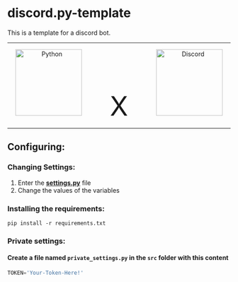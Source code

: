 # discord.py-template
This is a template for a discord bot.

---
<div align="center"> 
<img src="https://cdn.iconscout.com/icon/free/png-256/free-python-3521655-2945099.png?f=webp" alt="Python" width=150/>
<span style="font-size: 60; margin: 60;">X</span>
<img src="https://www.svgrepo.com/show/353655/discord-icon.svg" alt="Discord" width=150/>
</div>

---

## Configuring:

### Changing Settings:
1. Enter the [**settings.py**](src/settings.py) file
2. Change the values of the variables

### Installing the requirements:
```batch
pip install -r requirements.txt
```

### Private settings:
#### Create a file named `private_settings.py` in the `src` folder with this content
```python
TOKEN='Your-Token-Here!'
```